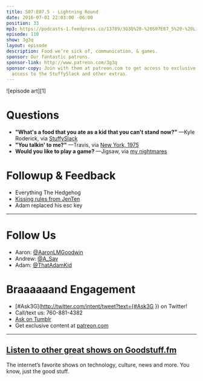 ```yaml
---
title: S07:E07.5 - Lightning Round
date: 2016-07-01 22:03:00 -06:00
position: 33
mp3: https://podcasts-1.feedpress.co/13789/3G3Q%20-%20S07E07_5%20-%20Lightning%20Round.mp3
episode: 110
show: 3g3q
layout: episode
description: Food we’re sick of, communication, & games.
sponsor: Our fantastic patrons.
sponsor-link: http://www.patreon.com/3g3q
sponsor-copy: Join with them at patreon.com to get access to exclusive bonus material,
  access to the StuffySlack and other extras.
---
```


![episode art][1]

# Questions

* **"What's a food that you ate as a kid that you can't stand now?"** —Kyle Roderick, via [StuffySlack][2]
* **"You talkin' to me?"** —Travis, via [New York, 1975][3]
* **Would you like to play a game?** —Jigsaw, via [my nightmares][4]

# Followup & Feedback

* Everything The Hedgehog
* [Kissing rules from JenTen][5]
* Adam replaced his esc key

***

# Follow Us
* Aaron: [@AaronLMGoodwin](http://twitter.com/aaronlmgoodwin)
* Andrew: [@A_Sav](http://twitter.com/a_sav)
* Adam: [@ThatAdamKid](http://twitter.com/thatadamkid)

# Braaaaaand Engagement
* [#Ask3G](http://twitter.com/intent/tweet?text={#Ask3G }) on Twitter!
* Call/text us: 760-881-4382
* [Ask on Tumblr](http://3g3q.co/ask)
* Get exclusive content at [patreon.com](http://www.patreon.com/3g3q)

***

## [Listen to other great shows on Goodstuff.fm](http://goodstuff.fm/)
The internet’s favorite shows on technology, culture, news and more. You know, just the good stuff.


[2]: http://www.patreon.com/3g3q
[3]: http://www.imdb.com/title/tt0075314/business
[4]: http://bit.ly/29jrKOr
[5]: https://twitter.com/HillaryHottstuf/status/744955956333674497
[6]: http://twitter.com/aaronlmgoodwin
[7]: http://twitter.com/a_sav
[8]: http://twitter.com/thatadamkid
[9]: http://3g3q.co/ask
[10]: http://goodstuff.fm/3g3q/
